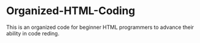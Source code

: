 # Organized-HTML-Coding

This is an organized code for beginner HTML programmers to advance
their ability in code reding.
